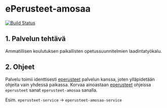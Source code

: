 # ePerusteet-amosaa

[![Build Status](https://github.com/Opetushallitus/eperusteet-amosaa-ui/actions/workflows/build.yml/badge.svg)](https://github.com/Opetushallitus/eperusteet-amosaa-ui/actions)

## 1. Palvelun tehtävä

Ammatillisen koulutuksen paikallisten opetussuunnitelmien laadintatyökalu.

## 2. Ohjeet

Palvelu toimii identtisesti [eperusteet](https://github.com/Opetushallitus/eperusteet) palvelun
kanssa, joten ylläpidetään ohjeita vain yhdessä paikassa. Korvaa ainoastaan
[eperusteet](https://github.com/Opetushallitus/eperusteet) ohjeissa `eperusteet` sanat
`eperusteet-amosaa` sanalla.

Esim. `eperusteet-service` -> `eperusteet-amosaa-service`
